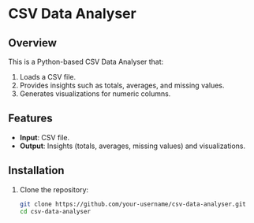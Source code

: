 # CSV Data Analyser

## Overview
This is a Python-based CSV Data Analyser that:
1. Loads a CSV file.
2. Provides insights such as totals, averages, and missing values.
3. Generates visualizations for numeric columns.

## Features
- **Input**: CSV file.
- **Output**: Insights (totals, averages, missing values) and visualizations.

## Installation
1. Clone the repository:
   ```bash
   git clone https://github.com/your-username/csv-data-analyser.git
   cd csv-data-analyser
